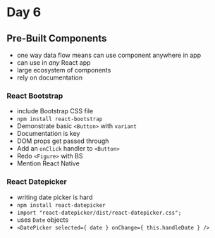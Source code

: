 # Day 6

## Pre-Built Components

- one way data flow means can use component anywhere in app
- can use in *any* React app
- large ecosystem of components
- rely on documentation

### React Bootstrap

- include Bootstrap CSS file
- `npm install react-bootstrap`
- Demonstrate basic `<Button>` with `variant`
- Documentation is key
- DOM props get passed through
- Add an `onClick` handler to `<Button>`
- Redo `<Figure>` with BS
- Mention React Native


### React Datepicker

- writing date picker is hard
- `npm install react-datepicker`
- `import "react-datepicker/dist/react-datepicker.css";`
- uses `Date` objects
- `<DatePicker selected={ date } onChange={ this.handleDate } />`

